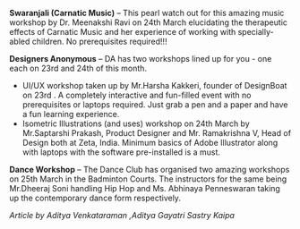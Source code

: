 <!-- TITLE: Workshops -->

**Swaranjali (Carnatic Music)** – This pearl watch out for this amazing music workshop by Dr. Meenakshi Ravi on 24th March elucidating the therapeutic effects of Carnatic Music and her experience of working with specially-abled children. No prerequisites required!!!

**Designers Anonymous** – DA has two workshops lined up for you - one each on 23rd and 24th of this month.
-  UI/UX workshop taken up by Mr.Harsha Kakkeri, founder of DesignBoat on 23rd . A completely interactive and fun-filled event with no prerequisites or laptops required. Just grab a pen and a paper and have a fun learning experience.
-  Isometric Illustrations (and uses) workshop on 24th March by Mr.Saptarshi Prakash, Product Designer and Mr. Ramakrishna V, Head of Design both at Zeta, India. Minimum basics of Adobe Illustrator along with laptops with the software pre-installed is a must.

**Dance Workshop** – The Dance Club has organised two amazing workshops on 25th March in the Badminton Courts. The instructors for the same being Mr.Dheeraj Soni handling Hip Hop and Ms. Abhinaya Penneswaran taking up the contemporary dance form respectively. 

*Article by Aditya Venkataraman ,Aditya Gayatri Sastry Kaipa*

